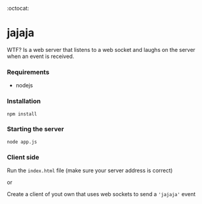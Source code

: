 :octocat:
# jajaja

WTF? Is a web server that listens to a web socket and laughs on the server when an event is received.

### Requirements
- nodejs

### Installation
`npm install`

### Starting the server
`node app.js`

### Client side
Run the `index.html` file (make sure your server address is correct)
 
 or
 
Create a client of yout own that uses web sockets to send a `'jajaja'` event
